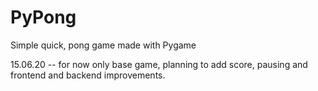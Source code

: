 # PyPong
Simple quick, pong game made with Pygame 

15.06.20 -- for now only base game, planning to add score, pausing and frontend and backend improvements.


